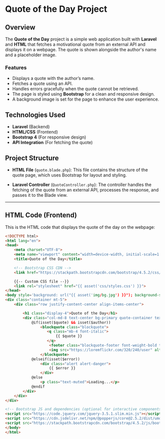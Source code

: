 # Quote of the Day Project

## Overview
The **Quote of the Day** project is a simple web application built with **Laravel** and **HTML** that fetches a motivational quote from an external API and displays it on a webpage. The quote is shown alongside the author's name and a placeholder image.

### Features
- Displays a quote with the author’s name.
- Fetches a quote using an API.
- Handles errors gracefully when the quote cannot be retrieved.
- The page is styled using **Bootstrap** for a clean and responsive design.
- A background image is set for the page to enhance the user experience.

## Technologies Used
- **Laravel** (Backend)
- **HTML/CSS** (Frontend)
- **Bootstrap 4** (For responsive design)
- **API Integration** (For fetching the quote)

## Project Structure

- **HTML File** (`quote.blade.php`):
  This file contains the structure of the quote page, which uses Bootstrap for layout and styling.

- **Laravel Controller** (`QuoteController.php`):
  The controller handles the fetching of the quote from an external API, processes the response, and passes it to the Blade view.

---

## HTML Code (Frontend)

This is the HTML code that displays the quote of the day on the webpage:

```html
<!DOCTYPE html>
<html lang="en">
<head>
    <meta charset="UTF-8">
    <meta name="viewport" content="width=device-width, initial-scale=1.0">
    <title>Quote of the Day</title>

    <!-- Bootstrap CSS CDN -->
    <link href="https://stackpath.bootstrapcdn.com/bootstrap/4.5.2/css/bootstrap.min.css" rel="stylesheet">

    {{-- Custom CSS file --}}
    <link rel="stylesheet" href="{{ asset('css/styles.css') }}">
</head>
<body style='background: url("{{ asset('img/bg.jpg') }}"); background-size: cover; background-repeat: no-repeat'>
<div class="container mt-5">
    <div class="row justify-content-center align-items-center">

        <h1 class="display-4">Quote of the Day</h1>
        <div class="col-md-8 text-center bg-primary quote-container text-white font-weight-bold mx-2">
            @if(isset($quote) && isset($author))
                <blockquote class="blockquote">
                   <q class="mb-4 font-italic">
                       {{ $quote }}
                   </q>
                    <footer class="blockquote-footer font-weight-bold text-white mt-5">{{ $author }}</footer>
                    <img src="https://loremflickr.com/320/240/user" alt="" class="profile mt-3">
                </blockquote>
            @elseif(isset($error))
                <div class="alert alert-danger">
                    {{ $error }}
                </div>
            @else
                <p class="text-muted">Loading...</p>
            @endif
        </div>
    </div>
</div>

<!-- Bootstrap JS and dependencies (optional for interactive components) -->
<script src="https://code.jquery.com/jquery-3.5.1.slim.min.js"></script>
<script src="https://cdn.jsdelivr.net/npm/@popperjs/core@2.5.2/dist/umd/popper.min.js"></script>
<script src="https://stackpath.bootstrapcdn.com/bootstrap/4.5.2/js/bootstrap.min.js"></script>
</body>
</html>
